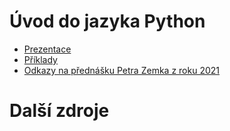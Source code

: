 Úvod do jazyka Python
======================
* [Prezentace](https://github.com/regeciovad/IPP-2022)
* [Příklady](https://github.com/regeciovad/IPP-2022/examples)
* [Odkazy na přednášku Petra Zemka z roku 2021](https://github.com/s3rvac/talks/tree/master/2021-03-08-Introduction-to-Python)


Další zdroje
======================


